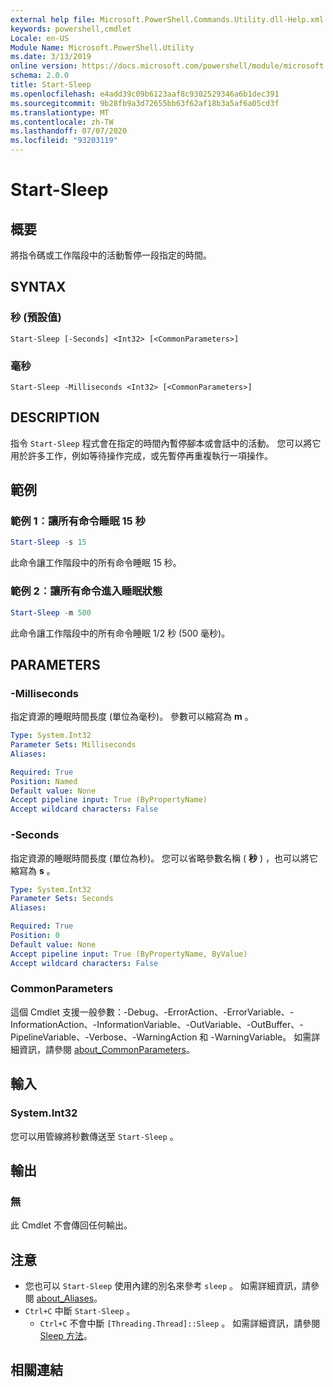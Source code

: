 ```yaml
---
external help file: Microsoft.PowerShell.Commands.Utility.dll-Help.xml
keywords: powershell,cmdlet
Locale: en-US
Module Name: Microsoft.PowerShell.Utility
ms.date: 3/13/2019
online version: https://docs.microsoft.com/powershell/module/microsoft.powershell.utility/start-sleep?view=powershell-5.1&WT.mc_id=ps-gethelp
schema: 2.0.0
title: Start-Sleep
ms.openlocfilehash: e4add39c09b6123aaf8c9302529346a6b1dec391
ms.sourcegitcommit: 9b28fb9a3d72655bb63f62af18b3a5af6a05cd3f
ms.translationtype: MT
ms.contentlocale: zh-TW
ms.lasthandoff: 07/07/2020
ms.locfileid: "93203119"
---
```

# Start-Sleep

## 概要
將指令碼或工作階段中的活動暫停一段指定的時間。

## SYNTAX

### 秒 (預設值)

```
Start-Sleep [-Seconds] <Int32> [<CommonParameters>]
```

### 毫秒

```
Start-Sleep -Milliseconds <Int32> [<CommonParameters>]
```

## DESCRIPTION

指令 `Start-Sleep` 程式會在指定的時間內暫停腳本或會話中的活動。
您可以將它用於許多工作，例如等待操作完成，或先暫停再重複執行一項操作。

## 範例

### 範例 1︰讓所有命令睡眠 15 秒

```powershell
Start-Sleep -s 15
```

此命令讓工作階段中的所有命令睡眠 15 秒。

### 範例 2︰讓所有命令進入睡眠狀態

```powershell
Start-Sleep -m 500
```

此命令讓工作階段中的所有命令睡眠 1/2 秒 (500 毫秒)。

## PARAMETERS

### -Milliseconds

指定資源的睡眠時間長度 (單位為毫秒)。
參數可以縮寫為 **m** 。

```yaml
Type: System.Int32
Parameter Sets: Milliseconds
Aliases:

Required: True
Position: Named
Default value: None
Accept pipeline input: True (ByPropertyName)
Accept wildcard characters: False
```

### -Seconds

指定資源的睡眠時間長度 (單位為秒)。
您可以省略參數名稱 ( **秒** ) ，也可以將它縮寫為 **s** 。

```yaml
Type: System.Int32
Parameter Sets: Seconds
Aliases:

Required: True
Position: 0
Default value: None
Accept pipeline input: True (ByPropertyName, ByValue)
Accept wildcard characters: False
```

### CommonParameters

這個 Cmdlet 支援一般參數：-Debug、-ErrorAction、-ErrorVariable、-InformationAction、-InformationVariable、-OutVariable、-OutBuffer、-PipelineVariable、-Verbose、-WarningAction 和 -WarningVariable。 如需詳細資訊，請參閱 [about_CommonParameters](../Microsoft.PowerShell.Core/About/about_CommonParameters.md)。

## 輸入

### System.Int32

您可以用管線將秒數傳送至 `Start-Sleep` 。

## 輸出

### 無

此 Cmdlet 不會傳回任何輸出。

## 注意

- 您也可以 `Start-Sleep` 使用內建的別名來參考 `sleep` 。 如需詳細資訊，請參閱 [about_Aliases](../Microsoft.PowerShell.Core/About/about_Aliases.md)。
- `Ctrl+C` 中斷 `Start-Sleep` 。
  - `Ctrl+C` 不會中斷 `[Threading.Thread]::Sleep` 。 如需詳細資訊，請參閱 [Sleep 方法](/dotnet/api/system.threading.thread.sleep)。

## 相關連結
